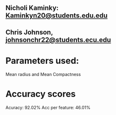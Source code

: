 ## Nicholi Kaminky: Kaminkyn20@students.edu.edu 
## Chris Johnson, johnsonchr22@students.ecu.edu

# Parameters used:
  Mean radius and Mean Compactness

# Accuracy scores
  Acuracy: 92.02% 
  Acc per feature: 46.01%
